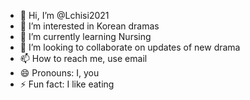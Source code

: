 - 👋 Hi, I’m @Lchisi2021
- 👀 I’m interested in Korean dramas
- 🌱 I’m currently learning Nursing 
- 💞️ I’m looking to collaborate on updates of new drama
- 📫 How to reach me, use email 
- 😄 Pronouns: I, you
- ⚡ Fun fact: I like eating

<!---
Lchisi2021/Lchisi2021 is a ✨ special ✨ repository because its `README.md` (this file) appears on your GitHub profile.
You can click the Preview link to take a look at your changes.
--->
